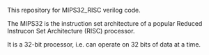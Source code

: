 This repository for MIPS32_RISC verilog code.

The MIPS32 is the instruction set architecture of a popular Reduced Instrucon Set Architecture (RISC) processor.

It is a 32-bit processor, i.e. can operate on 32 bits	of data	at a time.
